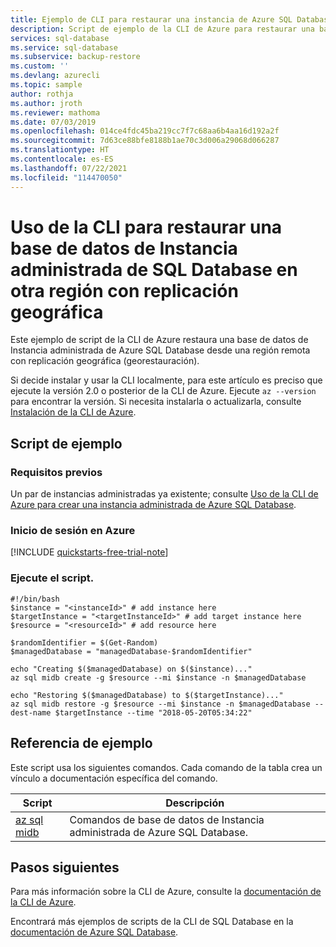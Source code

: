 ```yaml
---
title: Ejemplo de CLI para restaurar una instancia de Azure SQL Database a partir de una copia de seguridad con replicación geográfica
description: Script de ejemplo de la CLI de Azure para restaurar una base de datos de Instancia administrada de Azure SQL Database a partir de una copia de seguridad con redundancia geográfica.
services: sql-database
ms.service: sql-database
ms.subservice: backup-restore
ms.custom: ''
ms.devlang: azurecli
ms.topic: sample
author: rothja
ms.author: jroth
ms.reviewer: mathoma
ms.date: 07/03/2019
ms.openlocfilehash: 014ce4fdc45ba219cc7f7c68aa6b4aa16d192a2f
ms.sourcegitcommit: 7d63ce88bfe8188b1ae70c3d006a29068d066287
ms.translationtype: HT
ms.contentlocale: es-ES
ms.lasthandoff: 07/22/2021
ms.locfileid: "114470050"
---
```

# <a name="use-cli-to-restore-a-managed-instance-database-to-another-geo-region"></a>Uso de la CLI para restaurar una base de datos de Instancia administrada de SQL Database en otra región con replicación geográfica

Este ejemplo de script de la CLI de Azure restaura una base de datos de Instancia administrada de Azure SQL Database desde una región remota con replicación geográfica (georestauración).  

Si decide instalar y usar la CLI localmente, para este artículo es preciso que ejecute la versión 2.0 o posterior de la CLI de Azure. Ejecute `az --version` para encontrar la versión. Si necesita instalarla o actualizarla, consulte [Instalación de la CLI de Azure](/cli/azure/install-azure-cli).

## <a name="sample-script"></a>Script de ejemplo

### <a name="prerequisites"></a>Requisitos previos

Un par de instancias administradas ya existente; consulte [Uso de la CLI de Azure para crear una instancia administrada de Azure SQL Database](sql-database-create-configure-managed-instance-cli.md).

### <a name="sign-in-to-azure"></a>Inicio de sesión en Azure

[!INCLUDE [quickstarts-free-trial-note](../../../includes/quickstarts-free-trial-note.md)]

### <a name="run-the-script"></a>Ejecute el script.

```azurepowershell-interactive
#!/bin/bash
$instance = "<instanceId>" # add instance here
$targetInstance = "<targetInstanceId>" # add target instance here
$resource = "<resourceId>" # add resource here

$randomIdentifier = $(Get-Random)
$managedDatabase = "managedDatabase-$randomIdentifier"

echo "Creating $($managedDatabase) on $($instance)..."
az sql midb create -g $resource --mi $instance -n $managedDatabase

echo "Restoring $($managedDatabase) to $($targetInstance)..."
az sql midb restore -g $resource --mi $instance -n $managedDatabase --dest-name $targetInstance --time "2018-05-20T05:34:22"
```

## <a name="sample-reference"></a>Referencia de ejemplo

Este script usa los siguientes comandos. Cada comando de la tabla crea un vínculo a documentación específica del comando.

| Script | Descripción |
|---|---|
| [az sql midb](/cli/azure/sql/midb) | Comandos de base de datos de Instancia administrada de Azure SQL Database. |

## <a name="next-steps"></a>Pasos siguientes

Para más información sobre la CLI de Azure, consulte la [documentación de la CLI de Azure](/cli/azure).

Encontrará más ejemplos de scripts de la CLI de SQL Database en la [documentación de Azure SQL Database](../../azure-sql/database/az-cli-script-samples-content-guide.md).
